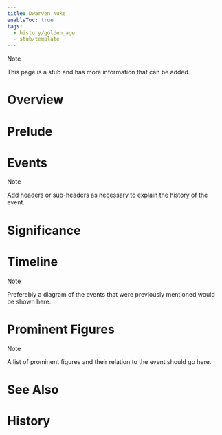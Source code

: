 ```yaml
---
title: Dwarven Nuke
enableToc: true
tags:
  - history/golden_age
  - stub/template
---
```


> [!note]
> This page is a stub and has more information that can be added.

# Overview

# Prelude

# Events 

> [!note]
> Add headers or sub-headers as necessary to explain the history of the event.
# Significance

# Timeline

> [!note]
> Preferebly a diagram of the events that were previously mentioned would be shown here.
# Prominent Figures

> [!note]
> A list of prominent figures and their relation to the event should go here.
# See Also


# History
